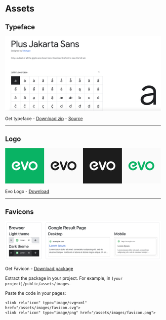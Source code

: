 # Assets

## Typeface

![](../../public/assets/previewtypeplusjakarta.png)

Get typeface - [Download zip](https://drive.google.com/file/d/1Q8nQand6Bgng0-zVXcetRlTtSekZiDL6/view?usp=sharing) - [Source](https://fonts.google.com/specimen/Plus+Jakarta+Sans?query=plus+ja)

---

## Logo

![](../../public/assets/previewlogo.png)

Evo Logo - [Download](https://drive.google.com/file/d/1Vx8KZ-x0p05rdu-j5f11CM06pYWDRtuM/view?usp=sharing)

---

## Favicons

![](../../public/assets/previewfavicon.png)

Get Favicon - [Download package](https://drive.google.com/file/d/1NOPkaKmEjGzNP8CciPUK_vAgoqe82stm/view?usp=sharing)

Extract the package in your project. For example, in `[your project]/public/assets/images`.

Paste the code in your pages:
```
<link rel="icon" type="image/svg+xml" href="/assets/images/favicon.svg">
<link rel="icon" type="image/png" href="/assets/images/favicon.png">
```